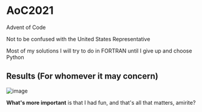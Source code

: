 # AoC2021
Advent of Code

Not to be confused with the United States Representative

Most of my solutions I will try to do in FORTRAN until I give up and choose Python

## Results (For whomever it may concern)

![image](https://user-images.githubusercontent.com/8275672/147378154-d7eda894-78c9-42d7-9803-2685eb99a892.png)

**What's more important** is that I had fun, and that's all that matters, amirite?
